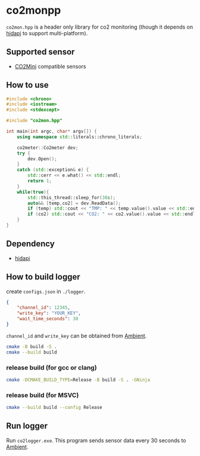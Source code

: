 # co2monpp
`co2mon.hpp` is a header only library for co2 monitoring (though it depends on [hidapi](https://github.com/libusb/hidapi) to support multi-platform).

## Supported sensor
- [CO2Mini](https://www.co2meter.com/products/co2mini-co2-indoor-air-quality-monitor) compatible sensors

## How to use
``` cpp
#include <chrono>
#include <iostream>
#include <stdexcept>

#include "co2mon.hpp"

int main(int argc, char* argv[]) {
    using namespace std::literals::chrono_literals;

    co2meter::Co2meter dev;
    try {
        dev.Open();
    }
    catch (std::exception& e) {
        std::cerr << e.what() << std::endl;
        return 1;
    }
    while(true){
        std::this_thread::sleep_for(30s);
		auto&& [temp,co2] = dev.ReadData();
        if (temp) std::cout << "TMP: " << temp.value().value << std::endl;
        if (co2) std::cout << "CO2: " << co2.value().value << std::endl;
    }
}
```

## Dependency
- [hidapi](https://github.com/libusb/hidapi)

## How to build logger
create `configs.json` in `./logger`.
``` json
{
    "channel_id": 12345,
    "write_key": "YOUR_KEY",
    "wait_time_seconds": 30
} 
```
`channel_id` and `write_key` can be obtained from [Ambient](https://ambidata.io/).

``` sh
cmake -B build -S .
cmake --build build
```

### release build (for gcc or clang)
``` sh
cmake -DCMAKE_BUILD_TYPE=Release -B build -S . -GNinja
```
### release build (for MSVC)
``` sh
cmake --build build --config Release
```
## Run logger
Run `co2logger.exe`.
This program sends sensor data every 30 seconds to [Ambient](https://ambidata.io/).
